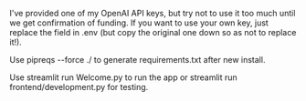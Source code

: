 I've provided one of my OpenAI API keys, but try not to use it too much until we get confirmation of funding. 
If you want to use your own key, just replace the field in .env (but copy the original one down so as not to replace it!).

Use pipreqs --force ./ to generate requirements.txt after new install.

Use streamlit run Welcome.py to run the app or streamlit run frontend/development.py for testing.